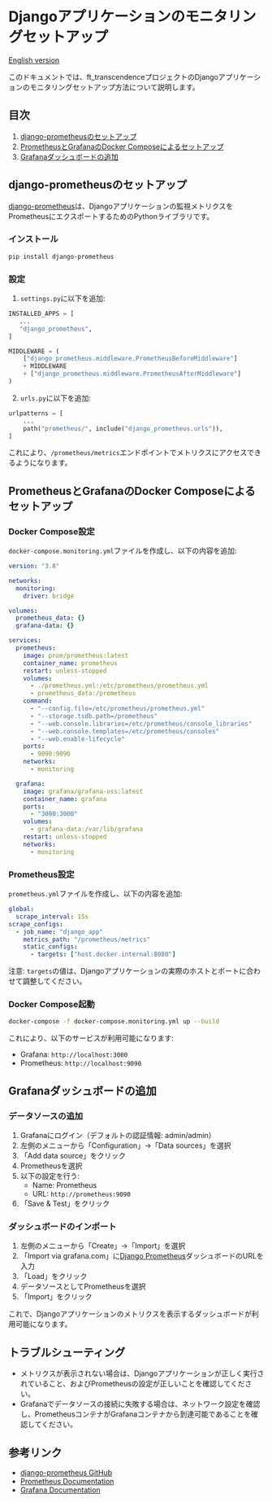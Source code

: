 # Djangoアプリケーションのモニタリングセットアップ

[English version](./MONITOR_README.md)

このドキュメントでは、ft_transcendenceプロジェクトのDjangoアプリケーションのモニタリングセットアップ方法について説明します。

## 目次

1. [django-prometheusのセットアップ](#django-prometheusのセットアップ)
2. [PrometheusとGrafanaのDocker Composeによるセットアップ](#prometheusとgrafanaのdocker-composeによるセットアップ)
3. [Grafanaダッシュボードの追加](#grafanaダッシュボードの追加)

## django-prometheusのセットアップ

[django-prometheus](https://github.com/korfuri/django-prometheus)は、Djangoアプリケーションの監視メトリクスをPrometheusにエクスポートするためのPythonライブラリです。

### インストール

```bash
pip install django-prometheus
```

### 設定

1. `settings.py`に以下を追加:

```python
INSTALLED_APPS = [
   ...
   "django_prometheus",
]

MIDDLEWARE = (
    ["django_prometheus.middleware.PrometheusBeforeMiddleware"]
    + MIDDLEWARE
    + ["django_prometheus.middleware.PrometheusAfterMiddleware"]
)
```

2. `urls.py`に以下を追加:

```python
urlpatterns = [
    ...
    path("prometheus/", include("django_prometheus.urls")),
]
```

これにより、`/prometheus/metrics`エンドポイントでメトリクスにアクセスできるようになります。

## PrometheusとGrafanaのDocker Composeによるセットアップ

### Docker Compose設定

`docker-compose.monitoring.yml`ファイルを作成し、以下の内容を追加:

```yaml
version: "3.8"

networks:
  monitoring:
    driver: bridge

volumes:
  prometheus_data: {}
  grafana-data: {}

services:
  prometheus:
    image: prom/prometheus:latest
    container_name: prometheus
    restart: unless-stopped
    volumes:
      - ./prometheus.yml:/etc/prometheus/prometheus.yml
      - prometheus_data:/prometheus
    command:
      - "--config.file=/etc/prometheus/prometheus.yml"
      - "--storage.tsdb.path=/prometheus"
      - "--web.console.libraries=/etc/prometheus/console_libraries"
      - "--web.console.templates=/etc/prometheus/consoles"
      - "--web.enable-lifecycle"
    ports:
      - 9090:9090
    networks:
      - monitoring

  grafana:
    image: grafana/grafana-oss:latest
    container_name: grafana
    ports:
      - "3000:3000"
    volumes:
      - grafana-data:/var/lib/grafana
    restart: unless-stopped
    networks:
      - monitoring
```

### Prometheus設定

`prometheus.yml`ファイルを作成し、以下の内容を追加:

```yaml
global:
  scrape_interval: 15s
scrape_configs:
  - job_name: "django_app"
    metrics_path: "/prometheus/metrics"
    static_configs:
      - targets: ["host.docker.internal:8080"]
```

注意: `targets`の値は、Djangoアプリケーションの実際のホストとポートに合わせて調整してください。

### Docker Compose起動

```bash
docker-compose -f docker-compose.monitoring.yml up --build
```

これにより、以下のサービスが利用可能になります:

- Grafana: `http://localhost:3000`
- Prometheus: `http://localhost:9090`

## Grafanaダッシュボードの追加

### データソースの追加

1. Grafanaにログイン（デフォルトの認証情報: admin/admin）
2. 左側のメニューから「Configuration」→「Data sources」を選択
3. 「Add data source」をクリック
4. Prometheusを選択
5. 以下の設定を行う:
   - Name: Prometheus
   - URL: `http://prometheus:9090`
6. 「Save & Test」をクリック

### ダッシュボードのインポート

1. 左側のメニューから「Create」→「Import」を選択
2. 「Import via grafana.com」に[Django Prometheus](https://grafana.com/grafana/dashboards/17658-django/)ダッシュボードのURLを入力
3. 「Load」をクリック
4. データソースとしてPrometheusを選択
5. 「Import」をクリック

これで、Djangoアプリケーションのメトリクスを表示するダッシュボードが利用可能になります。

## トラブルシューティング

- メトリクスが表示されない場合は、Djangoアプリケーションが正しく実行されていること、およびPrometheusの設定が正しいことを確認してください。
- Grafanaでデータソースの接続に失敗する場合は、ネットワーク設定を確認し、PrometheusコンテナがGrafanaコンテナから到達可能であることを確認してください。

## 参考リンク

- [django-prometheus GitHub](https://github.com/korfuri/django-prometheus)
- [Prometheus Documentation](https://prometheus.io/docs/introduction/overview/)
- [Grafana Documentation](https://grafana.com/docs/)
